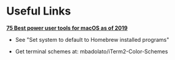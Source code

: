 <!----------------------------------------------------------
             _________     ________
___________________  /___________(_)_____
__  __ \  __ \  __  /_  __ \____  /_  __ \
_  / / / /_/ / /_/ / / /_/ /___  / / /_/ /
/_/ /_/\____/\__,_/  \____/___  /  \____/
                           /___/
------------------------------------------------------------>


# **Useful Links**

[**75 Best power user tools for macOS as of 2019**](https://www.slant.co/topics/523/~best-power-user-tools-for-macos)

* See "Set system to default to Homebrew installed programs"

* Get terminal schemes at: mbadolato/iTerm2-Color-Schemes